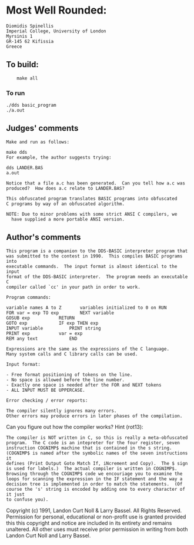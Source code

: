 # Most Well Rounded:

	Diomidis Spinellis
	Imperial College, University of London
	Myrsinis 1
	GR-145 62 Kifissia
	Greece


## To build:

        make all

### To run

	./dds basic_program
	./a.out

## Judges' comments

    Make and run as follows:
    
	make dds
    For example, the author suggests trying:
     
	dds LANDER.BAS
	a.out

    Notice that a file a.c has been generated.  Can you tell how a.c was
    produced?  How does a.c relate to LANDER.BAS?

    This obfuscated program translates BASIC programs into obfuscated
    C programs by way of an obfuscated algorithm.

    NOTE: Due to minor problems with some strict ANSI C compilers, we 
	  have supplied a more portable ANSI version.


## Author's comments

    This program is a companion to the DDS-BASIC interpreter program that
    was submitted to the contest in 1990.  This compiles BASIC programs into
    executable commands.  The input format is almost identical to the input
    format of the DDS-BASIC interpreter.  The program needs an executable C
    compiler called `cc' in your path in order to work.

    Program commands:

	variable names A to Z		variables initialized to 0 on RUN
	FOR var = exp TO exp		NEXT variable
	GOSUB exp			RETURN
	GOTO exp			IF exp THEN exp
	INPUT variable			PRINT string
	PRINT exp			var = exp
	REM any text			END

    Expressions are the same as the expressions of the C language.
    Many system calls and C library calls can be used.

    Input format:

	- Free format positioning of tokens on the line.
	- No space is allowed before the line number.
	- Exactly one space is needed after the FOR and NEXT tokens
	- ALL INPUT MUST BE UPPERCASE.

    Error checking / error reports:

	The compiler silently ignores many errors.
	Other errors may produce errors in later phases of the compilation.

Can you figure out how the compiler works?  Hint (rot13):

    The compiler is NOT written in C, so this is really a meta-obfuscated
    program.  The C code is an intepreter for the four register, seven
    instruction COGNIMP$ machine that is contained in the s string.
    (COGNIMP$ is named after the symbolic names of the seven instructions it
    defines (Print Output Goto Match If, iNcrement and Copy).  The $ sign
    is used for labels.)  The actual compiler is written in COGNIMP$.
    Browsing through the COGNIMP$ code we encouriage you to examine the
    loops for scanning the expression in the IF statement and the way a
    decision tree is implemented in order to match the statements.  (Of
    course the 's' string is encoded by adding one to every character of it just
    to confuse you).

Copyright (c) 1991, Landon Curt Noll & Larry Bassel.
All Rights Reserved.  Permission for personal, educational or non-profit use is
granted provided this this copyright and notice are included in its entirety
and remains unaltered.  All other uses must receive prior permission in writing
from both Landon Curt Noll and Larry Bassel.
